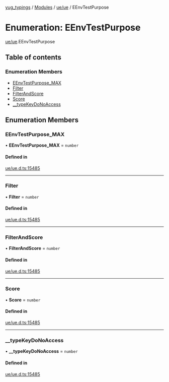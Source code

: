 [yug_typings](../README.md) / [Modules](../modules.md) / [ue/ue](../modules/ue_ue.md) / EEnvTestPurpose

# Enumeration: EEnvTestPurpose

[ue/ue](../modules/ue_ue.md).EEnvTestPurpose

## Table of contents

### Enumeration Members

- [EEnvTestPurpose\_MAX](ue_ue.EEnvTestPurpose.md#eenvtestpurpose_max)
- [Filter](ue_ue.EEnvTestPurpose.md#filter)
- [FilterAndScore](ue_ue.EEnvTestPurpose.md#filterandscore)
- [Score](ue_ue.EEnvTestPurpose.md#score)
- [\_\_typeKeyDoNoAccess](ue_ue.EEnvTestPurpose.md#__typekeydonoaccess)

## Enumeration Members

### EEnvTestPurpose\_MAX

• **EEnvTestPurpose\_MAX** = `number`

#### Defined in

[ue/ue.d.ts:15485](https://github.com/YugMetaverse/yug_typings/blob/b7d9b19/ue/ue.d.ts#L15485)

___

### Filter

• **Filter** = `number`

#### Defined in

[ue/ue.d.ts:15485](https://github.com/YugMetaverse/yug_typings/blob/b7d9b19/ue/ue.d.ts#L15485)

___

### FilterAndScore

• **FilterAndScore** = `number`

#### Defined in

[ue/ue.d.ts:15485](https://github.com/YugMetaverse/yug_typings/blob/b7d9b19/ue/ue.d.ts#L15485)

___

### Score

• **Score** = `number`

#### Defined in

[ue/ue.d.ts:15485](https://github.com/YugMetaverse/yug_typings/blob/b7d9b19/ue/ue.d.ts#L15485)

___

### \_\_typeKeyDoNoAccess

• **\_\_typeKeyDoNoAccess** = `number`

#### Defined in

[ue/ue.d.ts:15485](https://github.com/YugMetaverse/yug_typings/blob/b7d9b19/ue/ue.d.ts#L15485)
